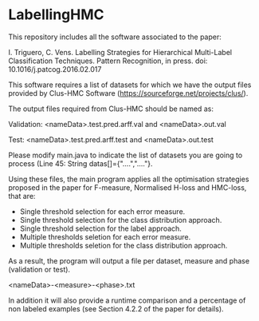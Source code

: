 # LabellingHMC

This repository includes all the software associated to the paper:

I. Triguero, C. Vens. Labelling Strategies for Hierarchical Multi-Label Classification Techniques. Pattern Recognition, in press. doi: 10.1016/j.patcog.2016.02.017 

This software requires a list of datasets for which we have the output files provided by Clus-HMC Software (https://sourceforge.net/projects/clus/).

The output files required from Clus-HMC should be named as:

Validation: 
\<nameData\>.test.pred.arff.val  and  \<nameData\>.out.val

Test:
\<nameData\>.test.pred.arff.test  and  \<nameData\>.out.test

Please modify main.java to indicate the list of datasets you are going to process (Line 45:  String datas[]={"....","...."}.

Using these files, the main program applies all the optimisation strategies proposed in the paper for F-measure, Normalised H-loss and HMC-loss, that are:

- Single threshold selection for each error measure.
- Single threshold selection for the class distribution approach.
- Single threshold selection for the label approach.
- Multiple thresholds seletion for each error measure.
- Multiple thresholds seletion for the class distribution approach.
 
As a result, the program will output a file per dataset, measure and phase (validation or test).

\<nameData\>-\<measure\>-\<phase\>.txt

In addition it will also provide a runtime comparison and a percentage of non labeled examples (see Section 4.2.2 of the paper for details). 

